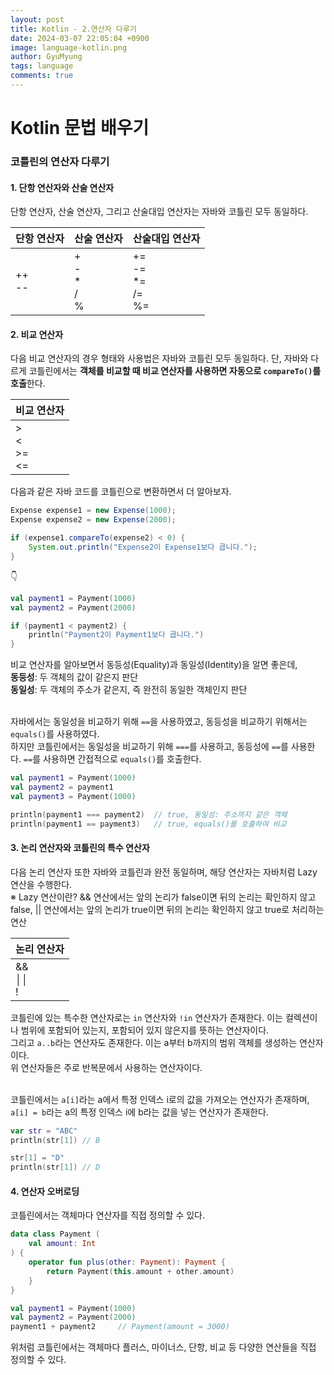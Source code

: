 ```yaml
---
layout:	post
title: Kotlin - 2.연산자 다루기
date: 2024-03-07 22:05:04 +0900
image: language-kotlin.png
author: GyuMyung
tags: language
comments: true
---
```


# Kotlin 문법 배우기
### 코틀린의 연산자 다루기
#### 1. 단항 연산자와 산술 연산자
단항 연산자, 산술 연산자, 그리고 산술대입 연산자는 자바와 코틀린 모두 동일하다. <br/>

|단항 연산자|산술 연산자|산술대입 연산자|
|---|---|---|
|++ <br/>--|+ <br/>- <br/> *<br/> /<br/> %|+= <br/> -= <br/> *= <br/> /= <br/> %= |

#### 2. 비교 연산자
다음 비교 연산자의 경우 형태와 사용법은 자바와 코틀린 모두 동일하다. 단, 자바와 다르게 코틀린에서는 **객체를 비교할 때 비교 연산자를 사용하면 자동으로 `compareTo()`를 호출**한다. <br/>

|비교 연산자|
|---|
|\> <br/> \< <br/> >= <br/> <= |

다음과 같은 자바 코드를 코틀린으로 변환하면서 더 알아보자.
```java
Expense expense1 = new Expense(1000);
Expense expense2 = new Expense(2000);

if (expense1.compareTo(expense2) < 0) {
    System.out.println("Expense2이 Expense1보다 큽니다.");
}
```
👇

```kotlin
val payment1 = Payment(1000)
val payment2 = Payment(2000)

if (payment1 < payment2) {
    println("Payment2이 Payment1보다 큽니다.")
}
```

비교 연산자를 알아보면서 동등성(Equality)과 동일성(Identity)을 알면 좋은데, <br/>
**동등성**: 두 객체의 값이 같은지 판단 <br/>
**동일성**: 두 객체의 주소가 같은지, 즉 완전히 동일한 객체인지 판단 <br/><br/>

자바에서는 동일성을 비교하기 위해 `==`을 사용하였고, 동등성을 비교하기 위해서는 `equals()`를 사용하였다. <br/>
하지만 코틀린에서는 동일성을 비교하기 위해 `===`를 사용하고, 동등성에 `==`를 사용한다. `==`를 사용하면 간접적으로 `equals()`를 호출한다. <br/>
```kotlin
val payment1 = Payment(1000)
val payment2 = payment1
val payment3 = Payment(1000)

println(payment1 === payment2)  // true, 동일성: 주소까지 같은 객체
println(payment1 == payment3)   // true, equals()를 호출하여 비교
```

#### 3. 논리 연산자와 코틀린의 특수 연산자
다음 논리 연산자 또한 자바와 코틀린과 완전 동일하며, 해당 연산자는 자바처럼 Lazy 연산을 수행한다. <br/>
  ※ Lazy 연산이란? && 연산에서는 앞의 논리가 false이면 뒤의 논리는 확인하지 않고 false, || 연산에서는 앞의 논리가 true이면 뒤의 논리는 확인하지 않고 true로 처리하는 연산 <br/>

|논리 연산자|
|---|
|&& <br/> ││ <br/> ! |

코틀린에 있는 특수한 연산자로는 `in` 연산자와 `!in` 연산자가 존재한다. 이는 컬렉션이나 범위에 포함되어 있는지, 포함되어 있지 않은지를 뜻하는 연산자이다. <br/>
그리고 `a..b`라는 연산자도 존재한다. 이는 a부터 b까지의 범위 객체를 생성하는 연산자이다. <br/>
위 연산자들은 주로 반복문에서 사용하는 연산자이다. <br/><br/>

코틀린에서는 `a[i]`라는 a에서 특정 인덱스 i로의 값을 가져오는 연산자가 존재하며, `a[i] = b`라는 a의 특정 인덱스 i에 b라는 값을 넣는 연산자가 존재한다. <br/>
```kotlin
var str = "ABC"
println(str[1]) // B

str[1] = "D"
println(str[1]) // D
```

#### 4. 연산자 오버로딩
코틀린에서는 객체마다 연산자를 직접 정의할 수 있다. <br/>
```kotlin
data class Payment (
    val amount: Int
) {
    operator fun plus(other: Payment): Payment {
        return Payment(this.amount + other.amount)
    }
}
```
```kotlin
val payment1 = Payment(1000)
val payment2 = Payment(2000)
payment1 + payment2     // Payment(amount = 3000)
```

위처럼 코틀린에서는 객체마다 플러스, 마이너스, 단항, 비교 등 다양한 연산들을 직접 정의할 수 있다. <br/>
